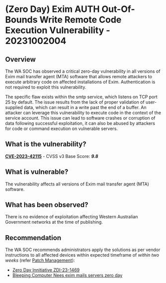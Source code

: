 # (Zero Day) Exim AUTH Out-Of-Bounds Write Remote Code Execution Vulnerability - 20231002004

## Overview

The WA SOC has observed a critical zero-day vulnerability in all versions of Exim mail transfer agent (MTA) software that allows remote attackers to execute arbitrary code on affected installations of Exim. Authentication is not required to exploit this vulnerability.

The specific flaw exists within the smtp service, which listens on TCP port 25 by default. The issue results from the lack of proper validation of user-supplied data, which can result in a write past the end of a buffer. An attacker can leverage this vulnerability to execute code in the context of the service account. This issue can lead to software crashes or corruption of data following successful exploitation, it can also be abused by attackers for code or command execution on vulnerable servers.

## What is the vulnerability?

[**CVE-2023-42115**](https://nvd.nist.gov/vuln/detail/CVE-2023-42115) - CVSS v3 Base Score: ***9.8***

## What is vulnerable?

The vulnerability affects all versions of Exim mail transfer agent (MTA) software.

## What has been observed?

There is no evidence of exploitation affecting Western Australian Government networks at the time of publishing.

## Recommendation

The WA SOC recommends administrators apply the solutions as per vendor instructions to all affected devices within expected timeframe of *within two weeks* (refer [Patch Management](../guidelines/patch-management.md)):

- [Zero Day Innitiative ZDI-23-1469](https://www.zerodayinitiative.com/advisories/ZDI-23-1469/)
- [Bleeping Computer Nees exim mails servers zero day](https://www.bleepingcomputer.com/news/security/millions-of-exim-mail-servers-exposed-to-zero-day-rce-attacks/)
